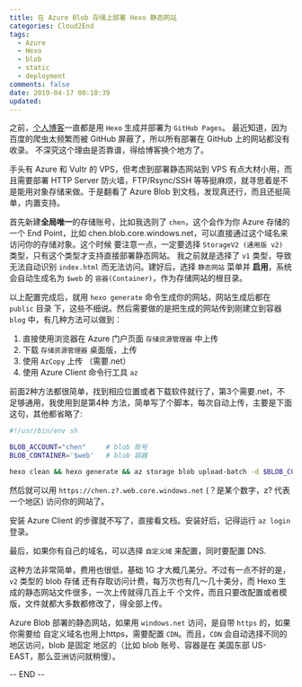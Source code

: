 ```yaml
---
title: 在 Azure Blob 存储上部署 Hexo 静态网站
categories: Cloud2End
tags:
  - Azure
  - Hexo
  - blob
  - static
  - deployment
comments: false
date: 2019-04-17 00:10:39
updated:
---
```



之前，[个人博客](http://blog.samuelchen.net)一直都是用 `Hexo` 生成并部署为 `GitHub Pages`。
最近知道，因为百度的爬虫太频繁而被 GitHub 屏蔽了，所以所有部署在 GitHub 上的网站都没有收录。
不深究这个理由是否靠谱，得给博客换个地方了。

手头有 Azure 和 Vultr 的 VPS，但考虑到部署静态网站到 VPS 有点大材小用，而且需要部署 HTTP 
Server 防火墙，FTP/Rsync/SSH 等等挺麻烦，就寻思着是不是能用对象存储来做。于是翻看了 Azure
Blob 到文档，发现真还行，而且还挺简单，内置支持。

首先新建**全局唯一**的存储账号，比如我选则了 `chen`，这个会作为你 Azure 存储的一个 End 
Point，比如 chen.blob.core.windows.net，可以直接通过这个域名来访问你的存储对象。这个时候
要注意一点，一定要选择 `StorageV2 (通用版 v2)` 类型，只有这个类型才支持直接部署静态网站。
我之前就是选择了 `v1` 类型，导致无法自动识别 `index.html` 而无法访问。建好后，选择 
`静态网站` 菜单并 **启用**，系统会自动生成名为 `$web` 的 `容器(Container)`，作为存储网站的根目录。

以上配置完成后，就用 `hexo generate` 命令生成你的网站，网站生成后都在 `public` 目录
下，这些不细说。然后需要做的是把生成的网站传到刚建立到容器 `blog` 中，有几种方法可以做到：

1. 直接使用浏览器在 Azure 门户页面 `存储资源管理器` 中上传
2. 下载 `存储资源管理器` 桌面版，上传
3. 使用 `AzCopy` 上传 （需要.net）
4. 使用 Azure Client 命令行工具 `az`

前面2种方法都很简单，找到相应位置或者下载软件就行了，第3个需要.net，不足够通用，我使用到是第4种
方法，简单写了个脚本，每次自动上传，主要是下面这句，其他都省略了:

```sh
#!/usr/bin/env sh

BLOB_ACCOUNT="chen"     # blob 账号
BLOB_CONTAINER='$web'   # blob 容器

hexo clean && hexo generate && az storage blob upload-batch -d $BLOB_CONTAINER --account-name $BLOB_ACCOUNT -s ./public

```
然后就可以用 `https://chen.z?.web.core.windows.net` (？是某个数字，z? 代表一个地区) 
访问你的网站了。

安装 Azure Client 的步骤就不写了，直接看文档。安装好后，记得运行 `az login` 登录。

最后，如果你有自己的域名，可以选择 `自定义域` 来配置，同时要配置 DNS.

这种方法非常简单，费用也很低，基础 1G 才大概几美分。不过有一点不好的是，`v2` 类型的 blob 存储
还有存取访问计费，每万次也有几～几十美分，而 Hexo 生成的静态网站文件很多，一次上传就得几百上千
个文件，而且只要改配置或者模版，文件就都大多数都修改了，得全部上传。

Azure Blob 部署的静态网站，如果用 `windows.net` 访问，是自带 `https` 的，如果你需要给
自定义域名也用上https，需要配置 `CDN`。而且，`CDN` 会自动选择不同的地区访问，blob 是固定
地区的（比如 blob 账号、容器是在 美国东部 US-EAST，那么亚洲访问就稍慢）。

-- END --
